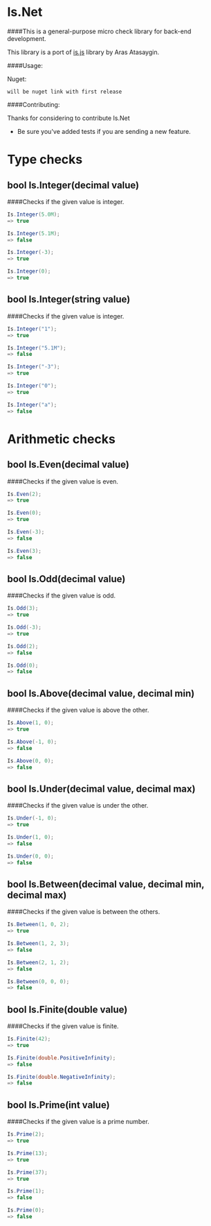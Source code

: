 ﻿Is.Net
=====

####This is a general-purpose micro check library for back-end development. 

This library is a port of [is.js](http://is.js.org/) library by Aras Atasaygin.

####Usage:

Nuget:
```
will be nuget link with first release
```

####Contributing:

Thanks for considering to contribute Is.Net

- Be sure you've added tests if you are sending a new feature.


Type checks
===========

bool Is.Integer(decimal value)
-----------------------
####Checks if the given value is integer.

```cs
Is.Integer(5.0M);
=> true

Is.Integer(5.1M);
=> false

Is.Integer(-3);
=> true

Is.Integer(0);
=> true
```

bool Is.Integer(string value)
-----------------------
####Checks if the given value is integer.

```cs
Is.Integer("1");
=> true

Is.Integer("5.1M");
=> false

Is.Integer("-3");
=> true

Is.Integer("0");
=> true

Is.Integer("a");
=> false
```

Arithmetic checks
===========

bool Is.Even(decimal value)
-----------------------
####Checks if the given value is even.

```cs
Is.Even(2);
=> true

Is.Even(0);
=> true

Is.Even(-3);
=> false

Is.Even(3);
=> false
```

bool Is.Odd(decimal value)
-----------------------
####Checks if the given value is odd.

```cs
Is.Odd(3);
=> true

Is.Odd(-3);
=> true

Is.Odd(2);
=> false

Is.Odd(0);
=> false
```

bool Is.Above(decimal value, decimal min)
-----------------------
####Checks if the given value is above the other.

```cs
Is.Above(1, 0);
=> true

Is.Above(-1, 0);
=> false

Is.Above(0, 0);
=> false
```

bool Is.Under(decimal value, decimal max)
-----------------------
####Checks if the given value is under the other.

```cs
Is.Under(-1, 0);
=> true

Is.Under(1, 0);
=> false

Is.Under(0, 0);
=> false
```

bool Is.Between(decimal value, decimal min, decimal max)
-----------------------
####Checks if the given value is between the others.

```cs
Is.Between(1, 0, 2);
=> true

Is.Between(1, 2, 3);
=> false

Is.Between(2, 1, 2);
=> false

Is.Between(0, 0, 0);
=> false
```

bool Is.Finite(double value)
-----------------------
####Checks if the given value is finite.

```cs
Is.Finite(42);
=> true

Is.Finite(double.PositiveInfinity);
=> false

Is.Finite(double.NegativeInfinity);
=> false
```

bool Is.Prime(int value)
-----------------------
####Checks if the given value is a prime number.

```cs
Is.Prime(2);
=> true

Is.Prime(13);
=> true

Is.Prime(37);
=> true

Is.Prime(1);
=> false

Is.Prime(0);
=> false
```